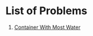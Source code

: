 # List of Problems

1. [Container With Most Water](https://leetcode.com/problems/container-with-most-water)
